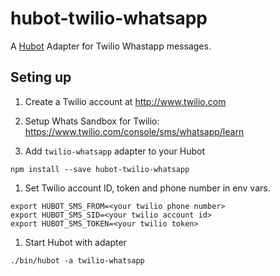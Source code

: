 # hubot-twilio-whatsapp

A [Hubot](https://hubot.github.com/) Adapter for Twilio Whastapp messages.

## Seting up

1. Create a Twilio account at http://www.twilio.com

1. Setup Whats Sandbox for Twilio: https://www.twilio.com/console/sms/whatsapp/learn

1. Add `twilio-whatsapp` adapter to your Hubot

  ```
  npm install --save hubot-twilio-whatsapp
  ```

1. Set Twilio account ID, token and phone number in env vars.

  ```
  export HUBOT_SMS_FROM=<your twilio phone number>
  export HUBOT_SMS_SID=<your twilio account id>
  export HUBOT_SMS_TOKEN=<your twilio token>
  ```

1. Start Hubot with adapter

  ```
  ./bin/hubot -a twilio-whatsapp
  ```
